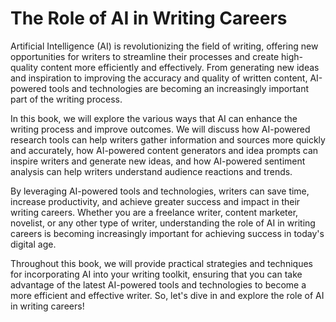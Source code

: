 The Role of AI in Writing Careers
===============================================

Artificial Intelligence (AI) is revolutionizing the field of writing, offering new opportunities for writers to streamline their processes and create high-quality content more efficiently and effectively. From generating new ideas and inspiration to improving the accuracy and quality of written content, AI-powered tools and technologies are becoming an increasingly important part of the writing process.

In this book, we will explore the various ways that AI can enhance the writing process and improve outcomes. We will discuss how AI-powered research tools can help writers gather information and sources more quickly and accurately, how AI-powered content generators and idea prompts can inspire writers and generate new ideas, and how AI-powered sentiment analysis can help writers understand audience reactions and trends.

By leveraging AI-powered tools and technologies, writers can save time, increase productivity, and achieve greater success and impact in their writing careers. Whether you are a freelance writer, content marketer, novelist, or any other type of writer, understanding the role of AI in writing careers is becoming increasingly important for achieving success in today's digital age.

Throughout this book, we will provide practical strategies and techniques for incorporating AI into your writing toolkit, ensuring that you can take advantage of the latest AI-powered tools and technologies to become a more efficient and effective writer. So, let's dive in and explore the role of AI in writing careers!
